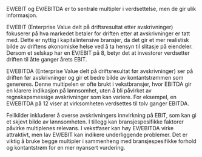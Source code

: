 EV/EBIT og EV/EBITDA er to sentrale multipler i verdsettelse, men de gir ulik informasjon.

EV/EBIT (Enterprise Value delt på driftsresultat etter avskrivninger) fokuserer på hva markedet betaler for driften etter at avskrivninger er tatt med. Dette er nyttig i kapitalintensive bransjer, da det gir et mer realistisk bilde av driftens økonomiske helse ved å ta hensyn til slitasje på eiendeler. Dersom et selskap har en EV/EBIT på 8, betyr det at investorer verdsetter driften til åtte ganger årets EBIT.

EV/EBITDA (Enterprise Value delt på driftsresultat før avskrivninger) ser på driften før avskrivninger og gir et bedre bilde av kontantstrømmen som genereres. Denne multipelen er ofte brukt i vekstbransjer, hvor EBITDA gir en klarere indikasjon på lønnsomhet, uten å bli påvirket av regnskapsmessige avskrivninger som kan variere. For eksempel, en EV/EBITDA på 12 viser at virksomheten verdsettes til tolv ganger EBITDA.

Feilkilder inkluderer å overse avskrivningers innvirkning på EBIT, som kan gi et skjevt bilde av lønnsomheten. I tillegg kan bransjespesifikke faktorer påvirke multiplenes relevans. I vekstfaser kan høy EV/EBITDA virke attraktivt, men lav EV/EBIT kan indikere underliggende problemer. Det er viktig å bruke begge multipler i sammenheng med bransjespesifikke forhold og kontantstrøm for en mer nyansert vurdering.
